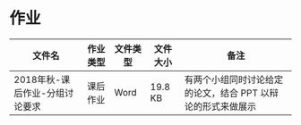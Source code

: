 # 作业

文件名|作业类型|文件类型|文件大小|备注
---|---|---|---|---
2018年秋-课后作业-分组讨论要求|课后作业|Word|19.8 KB|有两个小组同时讨论给定的论文，结合 PPT 以辩论的形式来做展示
